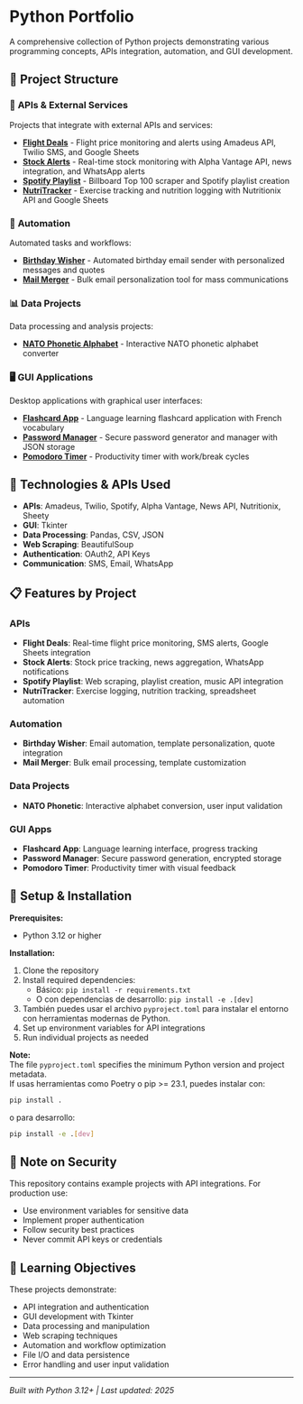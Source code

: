 # Python Portfolio

A comprehensive collection of Python projects demonstrating various programming concepts, APIs integration, automation, and GUI development.

## 📁 Project Structure

### 🤖 **APIs & External Services**
Projects that integrate with external APIs and services:

- **[Flight Deals](./apis/flight_deals/)** - Flight price monitoring and alerts using Amadeus API, Twilio SMS, and Google Sheets
- **[Stock Alerts](./apis/stock_alerts/)** - Real-time stock monitoring with Alpha Vantage API, news integration, and WhatsApp alerts
- **[Spotify Playlist](./apis/spotify_playlist/)** - Billboard Top 100 scraper and Spotify playlist creation
- **[NutriTracker](./apis/nutritracker/)** - Exercise tracking and nutrition logging with Nutritionix API and Google Sheets

### 🔧 **Automation**
Automated tasks and workflows:

- **[Birthday Wisher](./automation/birthday_wisher/)** - Automated birthday email sender with personalized messages and quotes
- **[Mail Merger](./automation/mail_merger/)** - Bulk email personalization tool for mass communications

### 📊 **Data Projects**
Data processing and analysis projects:

- **[NATO Phonetic Alphabet](./data_projects/nato_phonetic_alphabet/)** - Interactive NATO phonetic alphabet converter

### 🖥️ **GUI Applications**
Desktop applications with graphical user interfaces:

- **[Flashcard App](./gui-apps/flashcard_app/)** - Language learning flashcard application with French vocabulary
- **[Password Manager](./gui-apps/password_manager/)** - Secure password generator and manager with JSON storage
- **[Pomodoro Timer](./gui-apps/pomodoro_timer/)** - Productivity timer with work/break cycles

## 🚀 **Technologies & APIs Used**

- **APIs**: Amadeus, Twilio, Spotify, Alpha Vantage, News API, Nutritionix, Sheety
- **GUI**: Tkinter
- **Data Processing**: Pandas, CSV, JSON
- **Web Scraping**: BeautifulSoup
- **Authentication**: OAuth2, API Keys
- **Communication**: SMS, Email, WhatsApp

## 📋 **Features by Project**

### APIs
- **Flight Deals**: Real-time flight price monitoring, SMS alerts, Google Sheets integration
- **Stock Alerts**: Stock price tracking, news aggregation, WhatsApp notifications
- **Spotify Playlist**: Web scraping, playlist creation, music API integration
- **NutriTracker**: Exercise logging, nutrition tracking, spreadsheet automation

### Automation
- **Birthday Wisher**: Email automation, template personalization, quote integration
- **Mail Merger**: Bulk email processing, template customization

### Data Projects
- **NATO Phonetic**: Interactive alphabet conversion, user input validation

### GUI Apps
- **Flashcard App**: Language learning interface, progress tracking
- **Password Manager**: Secure password generation, encrypted storage
- **Pomodoro Timer**: Productivity timer with visual feedback

## 🔧 **Setup & Installation**

**Prerequisites:**
- Python 3.12 or higher

**Installation:**
1. Clone the repository
2. Install required dependencies:  
   - Básico: `pip install -r requirements.txt`  
   - O con dependencias de desarrollo: `pip install -e .[dev]`
3. También puedes usar el archivo `pyproject.toml` para instalar el entorno con herramientas modernas de Python.
4. Set up environment variables for API integrations
5. Run individual projects as needed

**Note:**  
The file `pyproject.toml` specifies the minimum Python version and project metadata.  
If usas herramientas como Poetry o pip >= 23.1, puedes instalar con:
```bash
pip install .
```
o para desarrollo:
```bash
pip install -e .[dev]
```

## 📝 **Note on Security**

This repository contains example projects with API integrations. For production use:
- Use environment variables for sensitive data
- Implement proper authentication
- Follow security best practices
- Never commit API keys or credentials

## 🎯 **Learning Objectives**

These projects demonstrate:
- API integration and authentication
- GUI development with Tkinter
- Data processing and manipulation
- Web scraping techniques
- Automation and workflow optimization
- File I/O and data persistence
- Error handling and user input validation

---

*Built with Python 3.12+ | Last updated: 2025*
